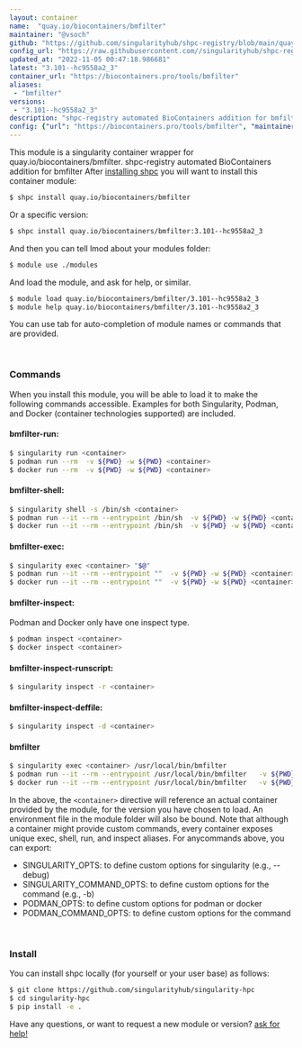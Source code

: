 ```yaml
---
layout: container
name:  "quay.io/biocontainers/bmfilter"
maintainer: "@vsoch"
github: "https://github.com/singularityhub/shpc-registry/blob/main/quay.io/biocontainers/bmfilter/container.yaml"
config_url: "https://raw.githubusercontent.com//singularityhub/shpc-registry/main/quay.io/biocontainers/bmfilter/container.yaml"
updated_at: "2022-11-05 00:47:18.986681"
latest: "3.101--hc9558a2_3"
container_url: "https://biocontainers.pro/tools/bmfilter"
aliases:
 - "bmfilter"
versions:
 - "3.101--hc9558a2_3"
description: "shpc-registry automated BioContainers addition for bmfilter"
config: {"url": "https://biocontainers.pro/tools/bmfilter", "maintainer": "@vsoch", "description": "shpc-registry automated BioContainers addition for bmfilter", "latest": {"3.101--hc9558a2_3": "sha256:c01439297af9a0e35e6843a8b82c3e2854ae283407c9efb8ed44bf17f6e10fee"}, "tags": {"3.101--hc9558a2_3": "sha256:c01439297af9a0e35e6843a8b82c3e2854ae283407c9efb8ed44bf17f6e10fee"}, "docker": "quay.io/biocontainers/bmfilter", "aliases": {"bmfilter": "/usr/local/bin/bmfilter"}}
---
```


This module is a singularity container wrapper for quay.io/biocontainers/bmfilter.
shpc-registry automated BioContainers addition for bmfilter
After [installing shpc](#install) you will want to install this container module:


```bash
$ shpc install quay.io/biocontainers/bmfilter
```

Or a specific version:

```bash
$ shpc install quay.io/biocontainers/bmfilter:3.101--hc9558a2_3
```

And then you can tell lmod about your modules folder:

```bash
$ module use ./modules
```

And load the module, and ask for help, or similar.

```bash
$ module load quay.io/biocontainers/bmfilter/3.101--hc9558a2_3
$ module help quay.io/biocontainers/bmfilter/3.101--hc9558a2_3
```

You can use tab for auto-completion of module names or commands that are provided.

<br>

### Commands

When you install this module, you will be able to load it to make the following commands accessible.
Examples for both Singularity, Podman, and Docker (container technologies supported) are included.

#### bmfilter-run:

```bash
$ singularity run <container>
$ podman run --rm  -v ${PWD} -w ${PWD} <container>
$ docker run --rm  -v ${PWD} -w ${PWD} <container>
```

#### bmfilter-shell:

```bash
$ singularity shell -s /bin/sh <container>
$ podman run --it --rm --entrypoint /bin/sh  -v ${PWD} -w ${PWD} <container>
$ docker run --it --rm --entrypoint /bin/sh  -v ${PWD} -w ${PWD} <container>
```

#### bmfilter-exec:

```bash
$ singularity exec <container> "$@"
$ podman run --it --rm --entrypoint ""  -v ${PWD} -w ${PWD} <container> "$@"
$ docker run --it --rm --entrypoint ""  -v ${PWD} -w ${PWD} <container> "$@"
```

#### bmfilter-inspect:

Podman and Docker only have one inspect type.

```bash
$ podman inspect <container>
$ docker inspect <container>
```

#### bmfilter-inspect-runscript:

```bash
$ singularity inspect -r <container>
```

#### bmfilter-inspect-deffile:

```bash
$ singularity inspect -d <container>
```


#### bmfilter

```bash
$ singularity exec <container> /usr/local/bin/bmfilter
$ podman run --it --rm --entrypoint /usr/local/bin/bmfilter   -v ${PWD} -w ${PWD} <container> -c " $@"
$ docker run --it --rm --entrypoint /usr/local/bin/bmfilter   -v ${PWD} -w ${PWD} <container> -c " $@"
```



In the above, the `<container>` directive will reference an actual container provided
by the module, for the version you have chosen to load. An environment file in the
module folder will also be bound. Note that although a container
might provide custom commands, every container exposes unique exec, shell, run, and
inspect aliases. For anycommands above, you can export:

 - SINGULARITY_OPTS: to define custom options for singularity (e.g., --debug)
 - SINGULARITY_COMMAND_OPTS: to define custom options for the command (e.g., -b)
 - PODMAN_OPTS: to define custom options for podman or docker
 - PODMAN_COMMAND_OPTS: to define custom options for the command

<br>

### Install

You can install shpc locally (for yourself or your user base) as follows:

```bash
$ git clone https://github.com/singularityhub/singularity-hpc
$ cd singularity-hpc
$ pip install -e .
```

Have any questions, or want to request a new module or version? [ask for help!](https://github.com/singularityhub/singularity-hpc/issues)